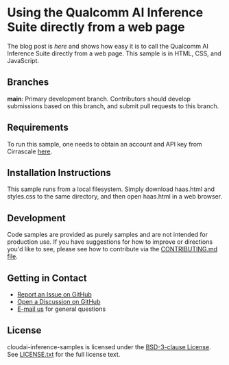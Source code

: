 # Using the Qualcomm AI Inference Suite directly from a web page
The blog post is *here* and shows how easy it is to call the Qualcomm AI Inference Suite directly from a web page.  This sample is in HTML, CSS, and JavaScript.

## Branches

**main**: Primary development branch. 
Contributors should develop submissions based on this branch, and submit pull requests to this branch.

## Requirements

To run this sample, one needs to obtain an account and API key from Cirrascale [here](https://aisuite.cirrascale.com/home).

## Installation Instructions

This sample runs from a local filesystem. Simply download haas.html and styles.css to the same directory, and then open haas.html in a web browser.

## Development

Code samples are provided as purely samples and are not intended for production use. If you have suggestions for how to improve or directions you'd like to see, please see how to contribute via the [CONTRIBUTING.md file](../CONTRIBUTING.md).

## Getting in Contact

* [Report an Issue on GitHub](../../../issues)
* [Open a Discussion on GitHub](../../../discussions)
* [E-mail us](mailto:raysteph@qti.qualcomm.com) for general questions

## License

cloudai-inference-samples is licensed under the [BSD-3-clause License](https://spdx.org/licenses/BSD-3-Clause.html). See [LICENSE.txt](../LICENSE.txt) for the full license text.

